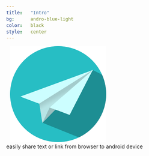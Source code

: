 ```yaml
---
title:	 "Intro"
bg:      andro-blue-light
color:	 black
style:	 center
---
```


<div class="subtlecircle sectiondivider-big">
      <img src="img/sendroid_logo.png" alt="Sendroid" title="Sendroid" style="padding:0 10px;" />
</div>
<i class="fa fa-certificate"></i> easily share text or link from browser to android device <i class="fa fa-certificate"></i>
